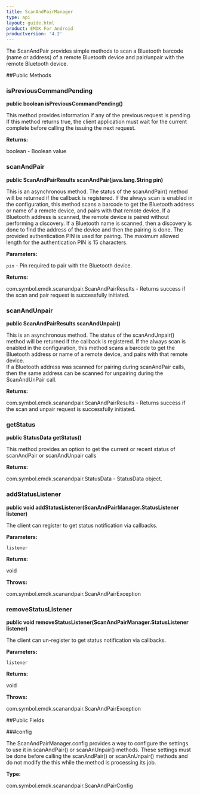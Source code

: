 ```yaml
---
title: ScanAndPairManager
type: api
layout: guide.html
product: EMDK For Android
productversion: '4.2'
---
```



The ScanAndPair provides simple methods to scan a Bluetooth barcode (name or address) of a remote Bluetooth device 
 and pair/unpair with the remote Bluetooth device.

##Public Methods

### isPreviousCommandPending

**public boolean isPreviousCommandPending()**

This method provides information if any of the previous request is pending. 
 If this method returns true, the client application must wait for the current complete before calling the issuing the next request.

**Returns:**

boolean - Boolean value

### scanAndPair

**public ScanAndPairResults scanAndPair(java.lang.String pin)**

This is an asynchronous method. The status of the scanAndPair() method will be returned if the callback is registered.
 If the always scan is enabled in the configuration, this method scans a barcode to get the Bluetooth address or 
 name of a remote device, and pairs with that remote device. If a Bluetooth address is scanned, the remote device
 is paired without performing a discovery. If a Bluetooth name is scanned, then a discovery is done to find the 
 address of the device and then the pairing is done. 
 The provided authentication PIN is used for pairing. The maximum allowed length for the authentication PIN is 15 characters.

**Parameters:**

`pin` - Pin required to pair with the Bluetooth device.

**Returns:**

com.symbol.emdk.scanandpair.ScanAndPairResults - Returns success if the scan and pair request is successfully initiated.

### scanAndUnpair

**public ScanAndPairResults scanAndUnpair()**

This is an asynchronous method. The status of the scanAndUnpair() method will be returned if the callback is registered.
 If the always scan is enabled in the configuration, this method scans a barcode to get the Bluetooth address or 
 name of a remote device, and pairs with that remote device. 	 
 If a Bluetooth address was scanned for pairing during scanAndPair calls, then the same address can be scanned for 
 unpairing during the ScanAndUnPair call.

**Returns:**

com.symbol.emdk.scanandpair.ScanAndPairResults - Returns success if the scan and unpair request is successfully initiated.

### getStatus

**public StatusData getStatus()**

This method provides an option to get the current or recent status of scanAndPair or scanAndUnpair calls

**Returns:**

com.symbol.emdk.scanandpair.StatusData - StatusData object.

### addStatusListener

**public void addStatusListener(ScanAndPairManager.StatusListener listener)**

The client can register to get status notification via callbacks.

**Parameters:**

`listener`

**Returns:**

void

**Throws:**

com.symbol.emdk.scanandpair.ScanAndPairException



### removeStatusListener

**public void removeStatusListener(ScanAndPairManager.StatusListener listener)**

The client can un-register to get status notification via callbacks.

**Parameters:**

`listener`

**Returns:**

void

**Throws:**

com.symbol.emdk.scanandpair.ScanAndPairException



##Public Fields

###config

The ScanAndPairManager.config provides a way to configure the settings to use it in scanAndPair() or scanAnUnpair() methods.
 These settings must be done before calling the scanAndPair() or scanAnUnpair() methods and do not modify the this while the 
 method is processing its job.

**Type:**

com.symbol.emdk.scanandpair.ScanAndPairConfig

